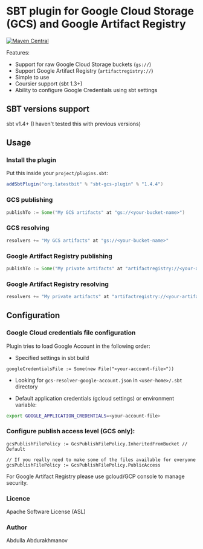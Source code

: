 # SBT plugin for Google Cloud Storage (GCS) and Google Artifact Registry
[![Maven Central](https://maven-badges.herokuapp.com/maven-central/org.latestbit/sbt-gcs-plugin/badge.svg)](https://maven-badges.herokuapp.com/maven-central/org.latestbit/sbt-gcs-plugin/)

Features:
- Support for raw Google Cloud Storage buckets (`gs://`)
- Support Google Artifact Registry (`artifactregistry://`)
- Simple to use
- Coursier support (sbt 1.3+)
- Ability to configure Google Credentials using sbt settings

## SBT versions support
sbt v1.4+ (I haven't tested this with previous versions)

## Usage

### Install the plugin

Put this inside your `project/plugins.sbt`:

```scala
addSbtPlugin("org.latestbit" % "sbt-gcs-plugin" % "1.4.4")
```

### GCS publishing

```scala
publishTo := Some("My GCS artifacts" at "gs://<your-bucket-name>")
```

### GCS resolving

```scala
resolvers += "My GCS artifacts" at "gs://<your-bucket-name>"
```

### Google Artifact Registry publishing

```scala
publishTo := Some("My private artifacts" at "artifactregistry://<your-artifact-registry-url>")
```

### Google Artifact Registry resolving

```scala
resolvers += "My private artifacts" at "artifactregistry://<your-artifact-registry-url>"
```

## Configuration

### Google Cloud credentials file configuration

Plugin tries to load Google Account in the following order:
- Specified settings in sbt build
```
googleCredentialsFile := Some(new File("<your-account-file>"))
```
  
- Looking for `gcs-resolver-google-account.json` in `<user-home>/.sbt` directory
  
- Default application credentials (gcloud settings) or environment variable:
```bash
export GOOGLE_APPLICATION_CREDENTIALS=<your-account-file>
```

### Configure publish access level (GCS only):
```
gcsPublishFilePolicy := GcsPublishFilePolicy.InheritedFromBucket // Default

// If you really need to make some of the files available for everyone
gcsPublishFilePolicy := GcsPublishFilePolicy.PublicAccess 
```
For Google Artifact Registry please use gcloud/GCP console to manage security.

### Licence
Apache Software License (ASL)

### Author
Abdulla Abdurakhmanov
